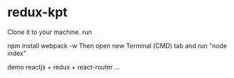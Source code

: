 # redux-kpt
Clone it to your machine. run

npm install
webpack -w
Then open new Terminal (CMD) tab and run "node index"

demo reactjs + redux + react-router ...